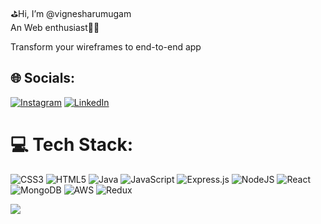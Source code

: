 ⛳Hi, I’m @vignesharumugam<br>An Web enthusiast🐱‍💻<br>

Transform your wireframes to end-to-end app

## 🌐 Socials:
[![Instagram](https://img.shields.io/badge/Instagram-%23E4405F.svg?logo=Instagram&logoColor=white)](https://instagram.com/vignesh.i.am) [![LinkedIn](https://img.shields.io/badge/LinkedIn-%230077B5.svg?logo=linkedin&logoColor=white)](https://linkedin.com/in/vignesh-mernstack)

# 💻 Tech Stack:
![CSS3](https://img.shields.io/badge/CSS3-1572B6?style=for-the-badge&logo=css3&logoColor=white) ![HTML5](https://img.shields.io/badge/HTML5-E34F26?style=for-the-badge&logo=html5&logoColor=white) ![Java](https://img.shields.io/badge/Java-ED8B00?style=for-the-badge&logo=openjdk&logoColor=white) ![JavaScript](https://img.shields.io/badge/JavaScript-323330?style=for-the-badge&logo=javascript&logoColor=F7DF1E)   ![Express.js](https://img.shields.io/badge/Express.js-404D59?style=for-the-badge) ![NodeJS](https://img.shields.io/badge/Node.js-43853D?style=for-the-badge&logo=node.js&logoColor=white) ![React](https://img.shields.io/badge/React-20232A?style=for-the-badge&logo=react&logoColor=61DAFB) ![MongoDB](https://img.shields.io/badge/MongoDB-4EA94B?style=for-the-badge&logo=mongodb&logoColor=white) ![AWS](https://img.shields.io/badge/Amazon_AWS-232F3E?style=for-the-badge&logo=amazon-aws&logoColor=white) ![Redux](https://img.shields.io/badge/Redux-593D88?style=for-the-badge&logo=redux&logoColor=white) 



[![](https://visitcount.itsvg.in/api?id=vignesh&label=Profile%20Views&color=1&icon=3&pretty=true)](https://visitcount.itsvg.in)

